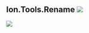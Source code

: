 Ion.Tools.Rename ![](https://img.shields.io/badge/style-1.0-blue.svg?style=flat&label=Version)
---
[![](https://www.paypalobjects.com/en_US/i/btn/btn_donateCC_LG.gif)](https://www.paypal.com/cgi-bin/webscr?cmd=_s-xclick&hosted_button_id=AJJG6PWLBYQNG)